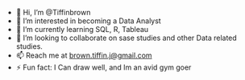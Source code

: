- 👋 Hi, I’m @Tiffinbrown
- 👀 I’m interested in becoming a Data Analyst 
- 🌱 I’m currently learning SQL, R, Tableau
- 💞️ I’m looking to collaborate on sase studies and other Data related studies.
- 📫 Reach me at brown.tiffin.j@gmail.com
- ⚡ Fun fact: I Can draw well, and Im an avid gym goer

<!---
Tiffinbrown/Tiffinbrown is a ✨ special ✨ repository because its `README.md` (this file) appears on your GitHub profile.
You can click the Preview link to take a look at your changes.
--->
